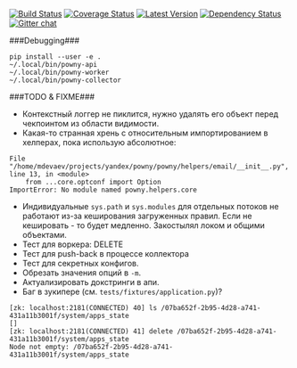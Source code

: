 [![Build Status](https://travis-ci.org/yandex-sysmon/powny.svg?branch=master)](https://travis-ci.org/yandex-sysmon/powny)
[![Coverage Status](https://coveralls.io/repos/yandex-sysmon/powny/badge.png?branch=master)](https://coveralls.io/r/yandex-sysmon/powny?branch=master)
[![Latest Version](https://pypip.in/v/powny/badge.png)](https://pypi.python.org/pypi/powny/)
[![Dependency Status](https://gemnasium.com/yandex-sysmon/powny.svg)](https://gemnasium.com/yandex-sysmon/powny)
[![Gitter chat](https://badges.gitter.im/yandex-sysmon/powny.png)](https://gitter.im/yandex-sysmon/powny)


###Debugging###
```
pip install --user -e .
~/.local/bin/powny-api
~/.local/bin/powny-worker
~/.local/bin/powny-collector
```

###TODO & FIXME###
  * Контекстный логгер не пиклится, нужно удалять его объект перед чекпоинтом из области видимости.
  * Какая-то странная хрень с относительным импортированием в хелперах, пока использую абсолютное:
```
File "/home/mdevaev/projects/yandex/powny/powny/helpers/email/__init__.py", line 13, in <module>
    from ...core.optconf import Option
ImportError: No module named powny.helpers.core
```
  * Индивидуальные `sys.path` и `sys.modules` для отдельных потоков не работают из-за кеширования загруженных правил. Если не кешировать - то будет медленно. Закостылял локом и общими объектами.
  * Тест для воркера: DELETE
  * Тест для push-back в процессе коллектора
  * Тест для секретных конфигов.
  * Обрезать значения опций в `-m`.
  * Актуализировать докстринги в апи.
  * Баг в зукипере (см. `tests/fixtures/application.py`)?
```
[zk: localhost:2181(CONNECTED) 40] ls /07ba652f-2b95-4d28-a741-431a11b3001f/system/apps_state
[]
[zk: localhost:2181(CONNECTED) 41] delete /07ba652f-2b95-4d28-a741-431a11b3001f/system/apps_state
Node not empty: /07ba652f-2b95-4d28-a741-431a11b3001f/system/apps_state
```
